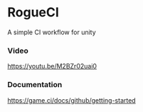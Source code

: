 # RogueCI
A simple CI workflow for unity

### Video

https://youtu.be/M2BZr02uai0

### Documentation

https://game.ci/docs/github/getting-started


